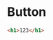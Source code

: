 # Button

```html
<h1>123</h1>
```

<template>
<div>
  <Cell title="百度" to="https://www.baidu.com"></Cell>
  <Cell title="百度" to="https://www.baidu.com"></Cell>
  <Button width="200px" @click="handleclick" theme="primary">Primary Button</Button>
</div>
</template>

<script>
export default {
  methods: {
    handleclick() {
      alert(1)
    }
  }
}
</script>